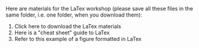 Here are materials for the LaTex workshop (please save all these files in the same folder, i.e. one folder, when you download them):
1.	Click here to download the LaTex materials
2.	Here is a "cheat sheet" guide to LaTex
3.	Refer to this example of a figure formatted in LaTex

